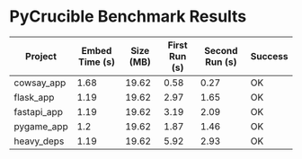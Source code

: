 # PyCrucible Benchmark Results

| Project | Embed Time (s) | Size (MB) | First Run (s) | Second Run (s) | Success |
|----------|----------------|-----------|---------------|----------------|----------|
| cowsay_app | 1.68 | 19.62 | 0.58 | 0.27 | OK |
| flask_app | 1.19 | 19.62 | 2.97 | 1.65 | OK |
| fastapi_app | 1.19 | 19.62 | 3.19 | 2.09 | OK |
| pygame_app | 1.2 | 19.62 | 1.87 | 1.46 | OK |
| heavy_deps | 1.19 | 19.62 | 5.92 | 2.93 | OK |